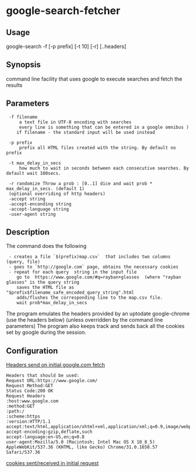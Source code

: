 google-search-fetcher
============
Usage
--
google-search -f <filename> [-p prefix] [-t 10] [-r] [..headers]

Synopsis
--
command line facility that uses google to execute searches and fetch the results

Parameters
--
```
 -f filename
     a text file in UTF-8 encoding with searches
     every line is something that can be entered in a google omnibus )
    if filename - the standard input will be used instead

 -p prefix
     prefix all HTML files created with the string. By default no prefix

 -t max_delay_in_secs
     how much to wait in seconds between each consecutive searches. By default wait 100secs.

 -r randomize Throw a prob : [0..1] dice and wait prob * max_delay_in_secs. (default 1)
 (optional overriding of http headers)
 -accept string
 -accept-enconding string
 -accept-language string
 -user-agent string
```

Description
--

The command does the following
```
 - creates a file `$(prefix)map.csv`  that includes two columns (query, file)
 - goes to `http://google.com` page, obtains the necessary cookies
 - repeat for each query  string in the input file
    go to  https://www.google.com/#q=rayban+glasses  (where "rayban glasses" is the query string
    saves the HTML file as "$prefix$filename_safe_encoded_query_string".html
    adds/flushes the corresponding line to the map.csv file.
    wait prob*max_delay_in_secs
```
The program emulates the headers provided by an uptodate google-chrome (use the headers below)
(unless overridden by the command line parameters)
The program also keeps track and sends back all the cookies set by google during the session.


Configuration
--
[Headers send on initial google.com fetch](https://www.evernote.com/shard/s128/sh/1d27c9b0-455e-4f78-8df7-08dde6a5f2ee/2107af1408c6b9cdfbc4f22e7a48189d/deep/0/Google.png)
```
Headers that should be used:
Request URL:https://www.google.com/
Request Method:GET
Status Code:200 OK
Request Headers
:host:www.google.com
:method:GET
:path:/
:scheme:https
:version:HTTP/1.1
accept:text/html,application/xhtml+xml,application/xml;q=0.9,image/webp,*/*;q=0.8
accept-encoding:gzip,deflate,such
accept-language:en-US,en;q=0.8
user-agent:Mozilla/5.0 (Macintosh; Intel Mac OS X 10_8_5) AppleWebKit/537.36 (KHTML, like Gecko) Chrome/31.0.1650.57 Safari/537.36
```
[cookies sent/received in initial request](https://www.evernote.com/shard/s128/sh/ef89dead-3ff5-4b58-9a60-02d7745c3b1c/2346e3ab9e3672d6198c5fe2368c2fe3/deep/0/Google.png)

